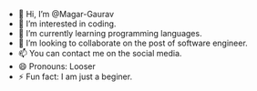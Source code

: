 - 👋 Hi, I’m @Magar-Gaurav
- 👀 I’m interested in coding.
- 🌱 I’m currently learning programming languages.
- 💞️ I’m looking to collaborate on the post of software engineer.
- 📫 You can contact me on the social media.
- 😄 Pronouns: Looser
- ⚡ Fun fact: I am just a beginer.

<!---
Magar-Gaurav/Magar-Gaurav is a ✨ special ✨ repository because its `README.md` (this file) appears on your GitHub profile.
You can click the Preview link to take a look at your changes.
--->
